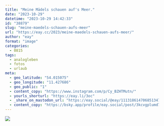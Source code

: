 ```yaml
---
title: "Meine Mädels schauen auf's Meer."
date: "2023-10-29"
datetime: "2023-10-29 14:42:33"
id: "38879"
slug: "meine-maedels-schauen-aufs-meer"
url: "https://eay.cc/2023/meine-maedels-schauen-aufs-meer/"
author: "eay"
format: "image"
categories:
  - 0815
tags:
  - analogleben
  - fotos
  - urlaub
meta:
  - geo_latitude: "54.015075"
  - geo_longitude: "11.427686"
  - geo_public: "1"
  - content_copy: "https://www.instagram.com/p/Cy_BZHTMutn/"
  - yourls_shorturl: "https://eay.li/3oc"
  - _share_on_mastodon_url: "https://eay.social/@eay/111318614706851347"
  - content_copy: "https://bsky.app/profile/eay.social/post/3kcvgplumd722"
---
```


![](https://eay.cc/uploads/2023/insel-poel.jpg)
